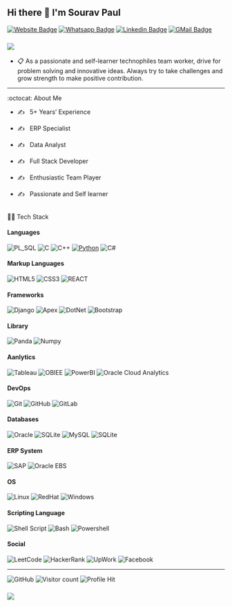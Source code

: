 ## Hi there :wave:	 I'm Sourav Paul

  [![Website Badge](https://img.shields.io/badge/Website-3b5998?style=flat-square&logo=google-chrome&logoColor=white)](https://souravrrp.github.io/)
  [![Whatsapp Badge](https://img.shields.io/badge/WhatsApp-25D366?style=flat-square&logo=whatsapp&logoColor=white)](https://wa.me/01749797777)
  [![Linkedin Badge](https://img.shields.io/badge/-LinkedIn-0e76a8?style=flat-square&logo=Linkedin&logoColor=white)](https://www.linkedin.com/in/souravrrp/)
  [![GMail Badge](https://img.shields.io/badge/Gmail-D14836?style=flat-square&logo=gmail&logoColor=white)](mailto:souravpaulcse@gmail.com)
<h3>
  <a href="https://github.com/souravrrp/souravrrp/blob/main/Sourav%20Paul%20%40Singer%20BD%20Ltd.pdf"><img src="https://img.shields.io/badge/Resume-000000?style=flat-square&logo=notion&logoColor=white"/></a>
</h3>
  
- :clipboard: As a passionate and self-learner technophiles team worker, drive for problem solving and innovative ideas. Always try to take challenges and grow strength to make positive contribution.
<hr>

 :octocat: About Me

- :writing_hand:	 &nbsp; 5+ Years’ Experience

- :writing_hand:	 &nbsp; ERP Specialist

- :writing_hand:	 &nbsp; Data Analyst 

- :writing_hand:	 &nbsp; Full Stack Developer

- :writing_hand:	 &nbsp; Enthusiastic Team Player

- :writing_hand:	 &nbsp; Passionate and Self learner

##
:man_technologist: Tech Stack


#### Languages
![PL_SQL](https://img.shields.io/badge/PLSQL-F80000?style=flat-square&logo=oracle&logoColor=black)
![C](https://img.shields.io/badge/C-00599C?style=flat-square&logo=c&logoColor=white)
![C++](https://img.shields.io/badge/c++-%2300599C.svg?style=flat-square&logo=c%2B%2B&logoColor=white)
[![Python](https://img.shields.io/badge/Python-FFD43B?style=flat-square&logo=python&logoColor=blue)](https://www.python.org/)
![C#](https://img.shields.io/badge/C%23-239120?style=flat-square&logo=c-sharp&logoColor=white)

#### Markup Languages
![HTML5](https://img.shields.io/badge/html5-%23E34F26.svg?style=flat-square&logo=html5&logoColor=white)
![CSS3](https://img.shields.io/badge/css3-%231572B6.svg?style=flat-square&logo=css3&logoColor=white)
![REACT](https://img.shields.io/badge/React-20232A?style=flat-square&logo=react&logoColor=61DAFB)

#### Frameworks
![Django](https://img.shields.io/badge/Django-092E20?style=flat-square&logo=django&logoColor=green)
![Apex](https://img.shields.io/badge/apex-ff1709?style=flat-square&logo=angular&logoColor=white)
![DotNet](https://img.shields.io/badge/.NET-512BD4?style=flat-square&logo=dotnet&logoColor=white)
![Bootstrap](https://img.shields.io/badge/Bootstrap-563D7C?style=flat-square&logo=bootstrap&logoColor=white)

#### Library
![Panda](https://img.shields.io/badge/Pandas-2C2D72?style=flat-square&logo=pandas&logoColor=white)
![Numpy](https://img.shields.io/badge/Numpy-777BB4?style=flat-square&logo=numpy&logoColor=white)

#### Aanlytics
![Tableau](https://img.shields.io/badge/Tableau-E97627?style=flat-square&logo=Tableau&logoColor=white)
![OBIEE](https://img.shields.io/badge/OBIEE-0078D7?style=flat-square&logo=Cloudflare&logoColor=white)
![PowerBI](https://img.shields.io/badge/PowerBI-F2C811?style=flat-square&logo=Power%20BI&logoColor=white)
![Oracle Cloud Analytics](https://img.shields.io/badge/Oracle_Cloud_Analytics-F80000?style=flat-square&logo=iCloud&logoColor=white)

#### DevOps
![Git](https://img.shields.io/badge/GIT-E44C30?style=flat-square&logo=git&logoColor=white)
![GitHub](https://img.shields.io/badge/GitHub-100000?style=flat-square&logo=github&logoColor=white)
![GitLab](https://img.shields.io/badge/GitLab-330F63?style=flat-square&logo=gitlab&logoColor=white)

#### Databases
![Oracle](https://img.shields.io/badge/Oracle-F80000?style=flat-square&logo=oracle&logoColor=white)
![SQLite](https://img.shields.io/badge/Microsoft%20SQL%20Server-CC2927?style=flat-square&logo=microsoft%20sql%20server&logoColor=white)
![MySQL](https://img.shields.io/badge/mysql-%2300f.svg?style=flat-square&logo=mysql&logoColor=white)
![SQLite](https://img.shields.io/badge/sqlite-%2307405e.svg?style=flat-square&logo=sqlite&logoColor=white)

#### ERP System
![SAP](https://img.shields.io/badge/SAP-0FAAFF?style=flat-square&logo=sap&logoColor=white)
![Oracle EBS](https://img.shields.io/badge/Oracle_EBS-557C94?style=flat-square&logo=oracle&logoColor=black)

#### OS
![Linux](https://img.shields.io/badge/Linux-FCC624?style=flat-square&logo=linux&logoColor=black)
![RedHat](https://img.shields.io/badge/Red%20Hat-EE0000?style=flat-square&logo=redhat&logoColor=white)
![Windows](https://img.shields.io/badge/Windows-0078D6?style=flat-square&logo=windows&logoColor=white)

#### Scripting Language
![Shell Script](https://img.shields.io/badge/Shell_Script-121011?style=flat-square&logo=gnu-bash&logoColor=white)
![Bash](https://img.shields.io/badge/GNU%20Bash-4EAA25?style=flat-square&logo=GNU%20Bash&logoColor=white)
![Powershell](https://img.shields.io/badge/powershell-5391FE?style=flat-square&logo=powershell&logoColor=white)


<!--##-->
<!--&nbsp;&nbsp;&nbsp;&nbsp;&nbsp;[![Sourav's top languages](https://github-readme-stats.vercel.app/api/top-langs/?username=souravrrp&theme=lightgrey)](https://github.com/souravrrp)-->
<!--&nbsp; &nbsp;&nbsp;[![Sourav's github streak](https://github-readme-streak-stats.herokuapp.com/?user=souravrrp&theme=yellowgreen)](https://github.com/souravrrp)-->


<!--##-->
#### Social 
![LeetCode](https://img.shields.io/badge/-LeetCode-FFA116?style=flat-square&logo=LeetCode&logoColor=black)
![HackerRank](https://img.shields.io/badge/-Hackerrank-2EC866?style=flat-square&logo=HackerRank&logoColor=white)
![UpWork](https://img.shields.io/badge/UpWork-6FDA44?style=flat-square&logo=Upwork&logoColor=white)
![Facebook](https://img.shields.io/badge/Facebook-1877F2?style=flat-square&logo=facebook&logoColor=white)

<hr>

![GitHub](https://img.shields.io/github/followers/souravrrp?style=social)
![Visitor count](https://visitor-badge.laobi.icu/badge?page_id=souravrrp.souravrrp)
![Profile Hit](https://hits.seeyoufarm.com/api/count/incr/badge.svg?url=https%3A%2F%2Fgithub.com%2F{souravrrp}1212%2Fhit-counter)


<h3>
  <a href="https://github.com/souravrrp/souravrrp/blob/main/Sourav%20Paul%20%40Singer%20BD%20Ltd.pdf"><img src="https://img.shields.io/badge/Resume-Download%20resume%20here-orange"/></a>
 </h3>
